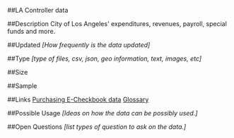 ##LA Controller data

##Description
City of Los Angeles' expenditures, revenues, payroll, special funds and more.

##Updated
*[How frequently is the data updated]*

##Type
*[type of files, csv, json, geo information, text, images, etc]*

##Size

##Sample

##Links
[Purchasing E-Checkbook data](https://controllerdata.lacity.org/Purchasing/eCheckbook-Data/pggv-e4fn)
[Glossary](http://www.controlpanel.la/cards/faq/#glossary)

##Possible Usage
*[Ideas on how the data can be possibly used.]*

##Open Questions
*[list types of question to ask on the data.]*
